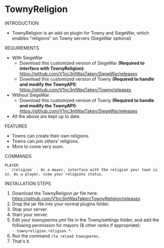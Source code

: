 # TownyReligion

INTRODUCTION
- TownyReligion is an add on plugin for Towny and SiegeWar, which enables "religions" on Towny servers (SiegeWar optional)

REQUIREMENTS
- With SiegeWar
    - Download this customized version of SiegeWar **(Required to interface with TownyReligion)**:  https://github.com/V1nc3ntWasTaken/SiegeWar/releases
    - Download this customized version of Towny **(Required to handle and modify the TownyAPI)**:  https://github.com/V1nc3ntWasTaken/Towny/releases
- Without SiegeWar
    - Download this customized version of Towny **(Required to handle and modify the TownyAPI)**:  https://github.com/V1nc3ntWasTaken/SiegeWar/releases
- All the above are kept up to date.

FEATURES
- Towns can create their own religions.
- Towns can join others' religions.
- More to come very soon.

COMMANDS

    PLAYER
    - `/religion` - As a mayor, interface with the religion your town is in. As a player, view your religions status.

INSTALLATION STEPS
1. Download the TownyReligion jar file here: https://github.com/V1nc3ntWasTaken/TownyReligion/releases
2. Drop the jar file into your normal plugins folder.
3. Stop your server.
4. Start your server.
5. Edit your townyperms.yml file in the Towny/settings folder,
   and add the following permission for mayors (& other ranks if appropriate):<br>
   `- townyreligion.religion.*`.
6. Run the command `/ta reload townyperms`.
7. That's it.